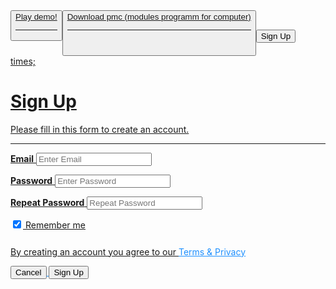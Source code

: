 <button>
  <a href="https://mrkliner.github.io/falling ball (alpha 2.0. Full alpha).exe">Play demo!
<hr>
<button>
  <a href="https://drive.google.com/file/d/1RQbxDIgk_7On4TH3UEo6m9NjSmucnvkd/view?usp=sharing">Download pmc (modules programm for computer)
<hr>
<h1>
<h1>
 <!-- Button to open the modal -->
<button onclick="document.getElementById('id01').style.display='block'">Sign Up</button>

<!-- The Modal (contains the Sign Up form) -->
<div id="id01" class="modal">
  <span onclick="document.getElementById('id01').style.display='none'" class="close" title="Close Modal">times;</span>
  <form class="modal-content" action="/action_page.php">
    <div class="container">
      <h1>Sign Up</h1>
      <p>Please fill in this form to create an account.</p>
      <hr>
      <label for="email"><b>Email</b></label>
      <input type="text" placeholder="Enter Email" name="email" required>

   <label for="psw"><b>Password</b></label>
      <input type="password" placeholder="Enter Password" name="psw" required>

   <label for="psw-repeat"><b>Repeat Password</b></label>
      <input type="password" placeholder="Repeat Password" name="psw-repeat" required>

   <label>
        <input type="checkbox" checked="checked" name="remember" style="margin-bottom:15px"> Remember me

   <p>By creating an account you agree to our <a href="#" style="color:dodgerblue">Terms & Privacy

   <div class="clearfix">
        <button type="button" onclick="document.getElementById('id01').style.display='none'" class="cancelbtn">Cancel</button>
        <button type="submit" class="signup">Sign Up</button>
